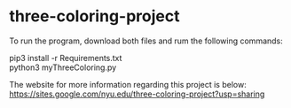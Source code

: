 # three-coloring-project

To run the program, download both files and rum the following commands:

pip3 install -r Requirements.txt \
python3 myThreeColoring.py

The website for more information regarding this project is below:
https://sites.google.com/nyu.edu/three-coloring-project?usp=sharing
